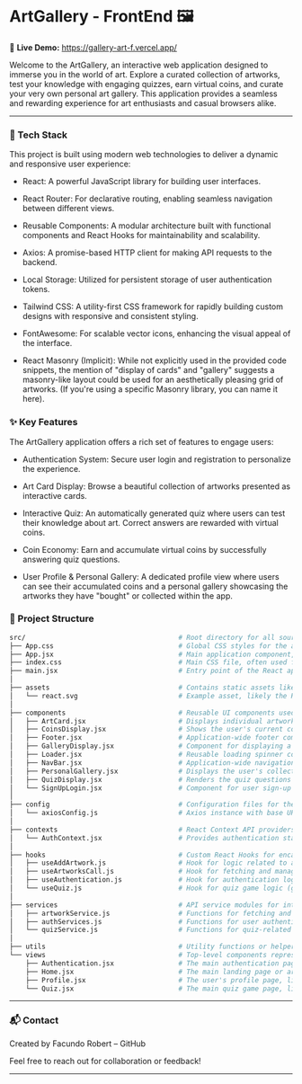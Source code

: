# ArtGallery - FrontEnd 🖼️ 

🔗 **Live Demo:**  https://gallery-art-f.vercel.app/

Welcome to the ArtGallery, an interactive web application designed to immerse you in the world of art. Explore a curated collection of artworks, test your knowledge with engaging quizzes, earn virtual coins, and curate your very own personal art gallery. This application provides a seamless and rewarding experience for art enthusiasts and casual browsers alike.

---

### 🚀 Tech Stack

This project is built using modern web technologies to deliver a dynamic and responsive user experience:

- React: A powerful JavaScript library for building user interfaces.

- React Router: For declarative routing, enabling seamless navigation between different views.

- Reusable Components: A modular architecture built with functional components and React Hooks for maintainability and scalability.

- Axios: A promise-based HTTP client for making API requests to the backend.

- Local Storage: Utilized for persistent storage of user authentication tokens.

- Tailwind CSS: A utility-first CSS framework for rapidly building custom designs with responsive and consistent styling.

- FontAwesome: For scalable vector icons, enhancing the visual appeal of the interface.

- React Masonry (Implicit): While not explicitly used in the provided code snippets, the mention of "display of cards" and "gallery" suggests a masonry-like layout could be used for an aesthetically pleasing grid of artworks. (If you're using a specific Masonry library, you can name it here).

### ✨ Key Features

The ArtGallery application offers a rich set of features to engage users:

- Authentication System: Secure user login and registration to personalize the experience.

- Art Card Display: Browse a beautiful collection of artworks presented as interactive cards.

- Interactive Quiz: An automatically generated quiz where users can test their knowledge about art. Correct answers are rewarded with virtual coins.

- Coin Economy: Earn and accumulate virtual coins by successfully answering quiz questions.

- User Profile & Personal Gallery: A dedicated profile view where users can see their accumulated coins and a personal gallery showcasing the artworks they have "bought" or collected within the app.

### 📁 Project Structure

```bash
src/                                      # Root directory for all source code
├── App.css                               # Global CSS styles for the application (can be for basic resets or specific overrides)
├── App.jsx                               # Main application component, typically handles routing and global layout
├── index.css                             # Main CSS file, often used for Tailwind imports and base styles
├── main.jsx                              # Entry point of the React application (e.g., ReactDOM.createRoot().render())
│
├── assets                                # Contains static assets like images, icons, fonts
│   └── react.svg                         # Example asset, likely the React logo
│
├── components                            # Reusable UI components used across different views
│   ├── ArtCard.jsx                       # Displays individual artwork details
│   ├── CoinsDisplay.jsx                  # Shows the user's current coin balance
│   ├── Footer.jsx                        # Application-wide footer component
│   ├── GalleryDisplay.jsx                # Component for displaying a general collection of artworks (e.g., home page)
│   ├── Loader.jsx                        # Reusable loading spinner component
│   ├── NavBar.jsx                        # Application-wide navigation bar
│   ├── PersonalGallery.jsx               # Displays the user's collected artworks
│   ├── QuizDisplay.jsx                   # Renders the quiz questions and options
│   └── SignUpLogin.jsx                   # Component for user sign-up and login forms
│
├── config                                # Configuration files for the application
│   └── axiosConfig.js                    # Axios instance with base URL and interceptors for API calls
│
├── contexts                              # React Context API providers for global state management
│   └── AuthContext.jsx                   # Provides authentication state (user, token, auth status) to the app
│
├── hooks                                 # Custom React Hooks for encapsulating reusable logic
│   ├── useAddArtwork.js                  # Hook for logic related to adding artworks (e.g., to personal gallery)
│   ├── useArtworksCall.js                # Hook for fetching and managing artwork data
│   ├── useAuthentication.js              # Hook for authentication logic (login, signup, logout)
│   └── useQuiz.js                        # Hook for quiz game logic (generating questions, submitting answers)
│
├── services                              # API service modules for interacting with the backend
│   ├── artworkService.js                 # Functions for fetching and managing artwork data via API
│   ├── authServices.js                   # Functions for user authentication API calls
│   └── quizService.js                    # Functions for quiz-related API calls
│
├── utils                                 # Utility functions or helpers (e.g., formatters, validators)
└── views                                 # Top-level components representing distinct pages/views of the application
    ├── Authentication.jsx                # The main authentication page, likely wrapping SignUpLogin
    ├── Home.jsx                          # The main landing page or artwork browsing page
    ├── Profile.jsx                       # The user's profile page, likely rendering PersonalGallery
    └── Quiz.jsx                          # The main quiz game page, likely rendering QuizDisplay
```


---

### 📬 Contact
Created by Facundo Robert – GitHub

Feel free to reach out for collaboration or feedback!

---

